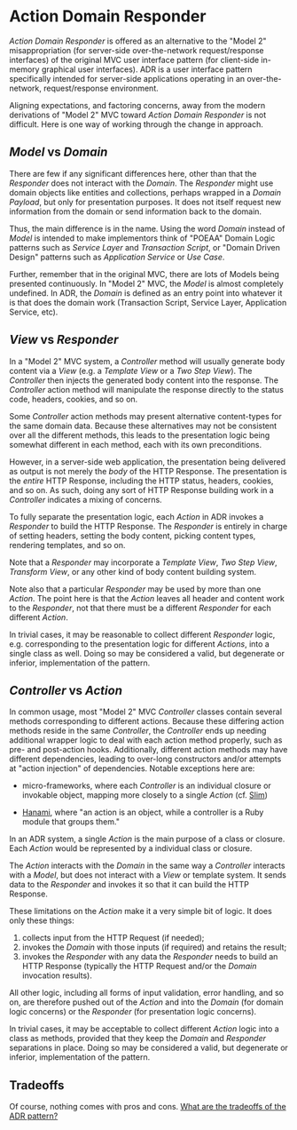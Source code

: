 # Action Domain Responder

_Action Domain Responder_ is offered as an alternative to the "Model 2" misappropriation (for server-side over-the-network request/response interfaces) of the original MVC user interface pattern (for client-side in-memory graphical user interfaces). ADR is a user interface pattern specifically intended for server-side applications operating in an over-the-network, request/response environment.

Aligning expectations, and factoring concerns, away from the modern derivations of "Model 2" MVC toward _Action Domain Responder_ is not difficult. Here is one way of working through the change in approach.

## _Model_ vs _Domain_

There are few if any significant differences here, other than that the _Responder_ does not interact with the _Domain_. The _Responder_ might use domain objects like entities and collections, perhaps wrapped in a _Domain Payload_, but only for presentation purposes. It does not itself request new information from the domain or send information back to the domain.

Thus, the main difference is in the name. Using the word _Domain_ instead of _Model_ is intended to make implementors think of "POEAA" Domain Logic patterns such as _Service Layer_ and _Transaction Script_, or "Domain Driven Design" patterns such as _Application Service_ or _Use Case_.

Further, remember that in the original MVC, there are lots of Models being presented continuously. In "Model 2" MVC, the _Model_ is almost completely undefined. In ADR, the _Domain_ is defined as an entry point into whatever it is that does the domain work (Transaction Script, Service Layer, Application Service, etc).

## _View_ vs _Responder_

In a "Model 2" MVC system, a _Controller_ method will usually generate body content via a _View_ (e.g. a _Template View_ or a _Two Step View_). The _Controller_ then injects the generated body content into the response.  The _Controller_ action method will manipulate the response directly to the status code, headers, cookies, and so on.

Some _Controller_ action methods may present alternative content-types for the same domain data. Because these alternatives may not be consistent over all the different methods, this leads to the presentation logic being somewhat different in each method, each with its own preconditions.

However, in a server-side web application, the presentation being delivered as output is not merely the *body* of the HTTP Response. The presentation is the *entire* HTTP Response, including the HTTP status, headers, cookies, and so on. As such, doing any sort of HTTP Response building work in a _Controller_ indicates a mixing of concerns.

To fully separate the presentation logic, each _Action_ in ADR invokes a _Responder_ to build the HTTP Response. The _Responder_ is entirely in charge of setting headers, setting the body content, picking content types, rendering templates, and so on.

Note that a _Responder_ may incorporate a _Template View_, _Two Step View_, _Transform View_, or any other kind of body content building system.

Note also that a particular _Responder_ may be used by more than one _Action_. The point here is that the _Action_ leaves all header and content work to the _Responder_, not that there must be a different _Responder_ for each different _Action_.

In trivial cases, it may be reasonable to collect different _Responder_ logic, e.g. corresponding to the presentation logic for different _Actions_, into a single class as well. Doing so may be considered a valid, but degenerate or inferior, implementation of the pattern.

## _Controller_ vs _Action_

In common usage, most "Model 2" MVC _Controller_ classes contain several methods corresponding to different actions. Because these differing action methods reside in the same _Controller_, the _Controller_ ends up needing additional wrapper logic to deal with each action method properly, such as pre- and post-action hooks.  Additionally, different action methods may have different dependencies, leading to over-long constructors and/or attempts at "action injection" of dependencies. Notable exceptions here are:

-  micro-frameworks, where each _Controller_ is an individual closure or invokable object, mapping more closely to a single _Action_ (cf. [Slim](http://slimframework.com))

- [Hanami](http://hanamirb.org/guides/1.0/actions/overview/), where "an action is an object, while a controller is a Ruby module that groups them."

In an ADR system, a single _Action_ is the main purpose of a class or closure. Each _Action_ would be represented by a individual class or closure.

The _Action_ interacts with the _Domain_ in the same way a _Controller_ interacts with a _Model_, but does not interact with a _View_ or template system. It sends data to the _Responder_ and invokes it so that it can build the HTTP Response.

These limitations on the _Action_ make it a very simple bit of logic. It does only these things:

1. collects input from the HTTP Request (if needed);
2. invokes the _Domain_ with those inputs (if required) and retains the result;
2. invokes the _Responder_ with any data the _Responder_ needs to build an HTTP Response (typically the HTTP Request and/or the _Domain_ invocation results).

All other logic, including all forms of input validation, error handling, and so on, are therefore pushed out of the _Action_ and into the _Domain_ (for domain logic concerns) or the _Responder_ (for presentation logic concerns).

In trivial cases, it may be acceptable to collect different _Action_ logic into a class as methods, provided that they keep the _Domain_ and _Responder_ separations in place.  Doing so may be considered a valid, but degenerate or inferior, implementation of the pattern.

## Tradeoffs

Of course, nothing comes with pros and cons. [What are the tradeoffs of the ADR pattern?](./TRADEOFFS.md)
